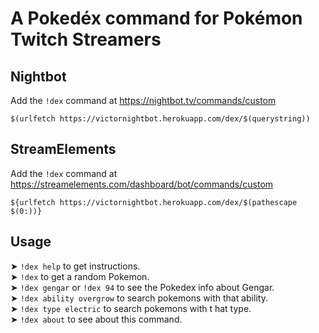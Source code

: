 # A Pokedéx command for Pokémon Twitch Streamers


## Nightbot
Add the `!dex` command at https://nightbot.tv/commands/custom
```
$(urlfetch https://victornightbot.herokuapp.com/dex/$(querystring))
```

## StreamElements
Add the `!dex` command at https://streamelements.com/dashboard/bot/commands/custom
```
${urlfetch https://victornightbot.herokuapp.com/dex/$(pathescape $(0:))}
```

Usage
------------

  ➤ `!dex help` to get instructions.  
  ➤ `!dex` to get a random Pokemon.  
  ➤ `!dex gengar` or `!dex 94` to see the Pokedex info about    Gengar.  
  ➤ `!dex ability overgrow` to search pokemons with that ability.  
  ➤ `!dex type electric` to search pokemons with t  hat type.  
  ➤ `!dex about` to see about this command.
